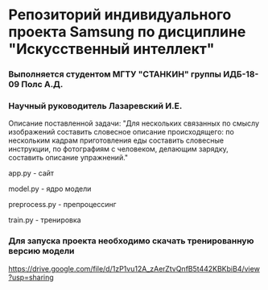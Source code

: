 # Репозиторий индивидуального проекта Samsung по дисциплине "Искусственный интеллект"

### Выполняется студентом МГТУ "СТАНКИН" группы ИДБ-18-09 Полс А.Д.

### Научный руководитель Лазаревский И.Е.

Описание поставленной задачи: "Для нескольких связанных по смыслу изображений составить словесное описание происходящего: по нескольким кадрам приготовления еды составить словесные инструкции, по фотографиям с человеком, делающим зарядку, составить описание упражнений."

app.py - сайт

model.py - ядро модели

preprocess.py - препроцессинг

train.py - тренировка

### Для запуска проекта необходимо скачать тренированную версию модели

https://drive.google.com/file/d/1zP1vu12A_zAerZtvQnfB5t442KBKbiB4/view?usp=sharing

